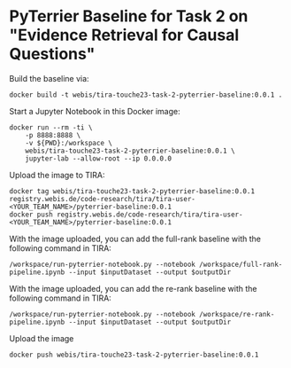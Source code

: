 # PyTerrier Baseline for Task 2 on "Evidence Retrieval for Causal Questions"

Build the baseline via:

```
docker build -t webis/tira-touche23-task-2-pyterrier-baseline:0.0.1 .
```

Start a Jupyter Notebook in this Docker image:

```
docker run --rm -ti \
    -p 8888:8888 \
    -v ${PWD}:/workspace \
    webis/tira-touche23-task-2-pyterrier-baseline:0.0.1 \
    jupyter-lab --allow-root --ip 0.0.0.0
```

Upload the image to TIRA:

```
docker tag webis/tira-touche23-task-2-pyterrier-baseline:0.0.1 registry.webis.de/code-research/tira/tira-user-<YOUR_TEAM_NAME>/pyterrier-baseline:0.0.1
docker push registry.webis.de/code-research/tira/tira-user-<YOUR_TEAM_NAME>/pyterrier-baseline:0.0.1
```

With the image uploaded, you can add the full-rank baseline with the following command in TIRA:

```
/workspace/run-pyterrier-notebook.py --notebook /workspace/full-rank-pipeline.ipynb --input $inputDataset --output $outputDir
```

With the image uploaded, you can add the re-rank baseline with the following command in TIRA:

```
/workspace/run-pyterrier-notebook.py --notebook /workspace/re-rank-pipeline.ipynb --input $inputDataset --output $outputDir
```

Upload the image

```
docker push webis/tira-touche23-task-2-pyterrier-baseline:0.0.1
```


